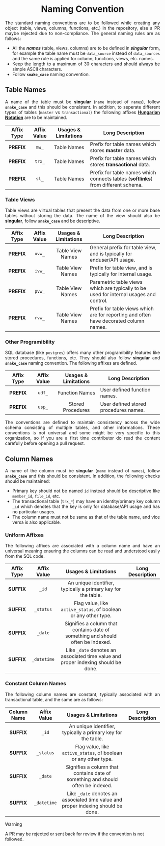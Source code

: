 <div align = "center">

# Naming Convention

</div>

<div align = "justify">

The standard naming conventions are to be followed while creating any object (table, views, columns, functions, etc.) in the
repository, else a PR maybe rejected due to non-compliance. The general naming rules are as follows:

  * All the **_names_** (table, views, columns) are to be defined in **_singular_** form, for example the table name must 
    be `data_source` instead of `data_sources` and the same rule is applied for column, functions, views, etc. names.
  * Keep the length to a maximum of 30 characters and should always be simple ASCII characters.
  * Follow **`snake_case`** naming convention.

## Table Names

A name of the table must be **singular** (`name` instead of `names`), follow **`snake_case`** and this should be consistent.
In addition, to seperate different types of tables (`master` vs `transactional`) the following affixes
[**Hungarian Notation**](https://en.wikipedia.org/wiki/Hungarian_notation) are to be maintained.

<div align = "center">

| Affix Type | Affix Value | Usages & Limitations | Long Description |
| :---: | :---: | :---: | --- |
| **PREFIX** | `mw_` | Table Names | Prefix for table names which stores **master** data. |
| **PREFIX** | `trx_` | Table Names | Prefix for table names which stores **transactional** data. |
| **PREFIX** | `sl_` | Table Names | Prefix for table names which connects tables (**softlinks**) from different schema. |

</div>

### Table Views

Table views are virtual tables that present the data from one or more base tables without storing the data. The name of the
view should also be **singular**, follow **`snake_case`** and be descriptive.

<div align = "center">

| Affix Type | Affix Value | Usages & Limitations | Long Description |
| :---: | :---: | :---: | --- |
| **PREFIX** | `uvw_` | Table View Names | General prefix for table view, and is typically for enduser/API usage. |
| **PREFIX** | `ivw_` | Table View Names | Prefix for table view, and is typically for internal usage. |
| **PREFIX** | `pvw_` | Table View Names | Parametric table views which are typically to be used for internal usages and control. |
| **PREFIX** | `rvw_` | Table View Names | Prefix for table views which are for reporting and often have decorated column names. |

</div>

### Other Programibility

SQL database (like `postgres`) offers many other programibility features like stored procedures, functions, etc. They should also
follow **singular** and **`snake_case`** naming convention. The following affixes are defined.

<div align = "center">

| Affix Type | Affix Value | Usages & Limitations | Long Description |
| :---: | :---: | :---: | --- |
| **PREFIX** | `udf_` | Function Names | User defined function names. |
| **PREFIX** | `usp_` | Stored Procedures | User defined stored procedures names. |

</div>

The conventions are defined to maintain consistency across the wide schema consisting of multiple tables, and other informations.
These conventions is not universal and some might be very specific to this organization, so if you are a first time contributor
do read the content carefully before opening a pull request.

## Column Names

A name of the column must be **singular** (`name` instead of `names`), follow **`snake_case`** and this should be consistent.
In addition, the following checks should be maintained:

  * Primary key should not be named `id` instead should be descriptive like `member_id`, `file_id`, etc.
  * The transactional table (`trx_*`) may have an identity/primary key column `_id` which denotes that the key is only
    for database/API usage and has no particular usages.
  * The column name must not be same as that of the table name, and vice versa is also applicable.

### Uniform Affixes

The following affixes are associated with a column name and have an universal meaning ensuring the columns can be read and
understood easily from the SQL code.

<div align = "center">

| Affix Type | Affix Value | Usages & Limitations | Long Description |
| :---: | :---: | :---: | --- |
| **SUFFIX** | `_id` | An unique identifier, typically a primary key for the table. |
| **SUFFIX** | `_status` | Flag value, like `active_status`, of boolean or any other type. |
| **SUFFIX** | `_date` | Signifies a column that contains date of something and should often be indexed. |
| **SUFFIX** | `_datetime` | Like `_date` denotes an associated time value and proper indexing should be done. |

</div>

### Constant Column Names

The following column names are constant, typically associated with an transactional table, and the same are as follows:

<div align = "center">

| Column Name | Affix Value | Usages & Limitations | Long Description |
| :---: | :---: | :---: | --- |
| **SUFFIX** | `_id` | An unique identifier, typically a primary key for the table. |
| **SUFFIX** | `_status` | Flag value, like `active_status`, of boolean or any other type. |
| **SUFFIX** | `_date` | Signifies a column that contains date of something and should often be indexed. |
| **SUFFIX** | `_datetime` | Like `_date` denotes an associated time value and proper indexing should be done. |

</div>

</div>

> [!WARNING]
> A PR may be rejected or sent back for review if the convention is not followed.
